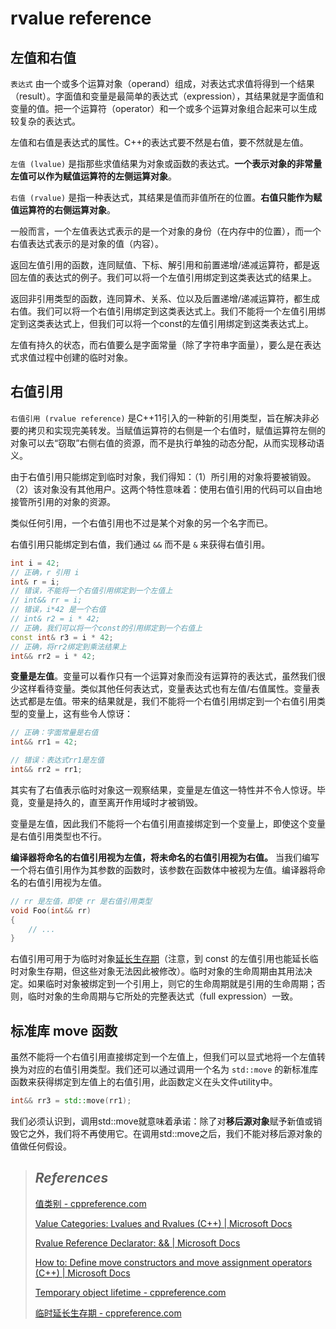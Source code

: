 # rvalue reference

## 左值和右值

`表达式` 由一个或多个运算对象（operand）组成，对表达式求值将得到一个结果（result）。字面值和变量是最简单的表达式（expression），其结果就是字面值和变量的值。把一个运算符（operator）和一个或多个运算对象组合起来可以生成较复杂的表达式。

左值和右值是表达式的属性。C++的表达式要不然是右值，要不然就是左值。

`左值 (lvalue)` 是指那些求值结果为对象或函数的表达式。**一个表示对象的非常量左值可以作为赋值运算符的左侧运算对象**。

`右值 (rvalue)` 是指一种表达式，其结果是值而非值所在的位置。**右值只能作为赋值运算符的右侧运算对象**。

一般而言，一个左值表达式表示的是一个对象的身份（在内存中的位置），而一个右值表达式表示的是对象的值（内容）。

返回左值引用的函数，连同赋值、下标、解引用和前置递增/递减运算符，都是返回左值的表达式的例子。我们可以将一个左值引用绑定到这类表达式的结果上。 

返回非引用类型的函数，连同算术、关系、位以及后置递增/递减运算符，都生成右值。我们可以将一个右值引用绑定到这类表达式上。我们不能将一个左值引用绑定到这类表达式上，但我们可以将一个const的左值引用绑定到这类表达式上。

左值有持久的状态，而右值要么是字面常量（除了字符串字面量），要么是在表达式求值过程中创建的临时对象。

## 右值引用

`右值引用 (rvalue reference)` 是C++11引入的一种新的引用类型，旨在解决非必要的拷贝和实现完美转发。当赋值运算符的右侧是一个右值时，赋值运算符左侧的对象可以去“窃取”右侧右值的资源，而不是执行单独的动态分配，从而实现移动语义。

由于右值引用只能绑定到临时对象，我们得知：（1）所引用的对象将要被销毁。（2）该对象没有其他用户。这两个特性意味着：使用右值引用的代码可以自由地接管所引用的对象的资源。

类似任何引用，一个右值引用也不过是某个对象的另一个名字而已。

右值引用只能绑定到右值，我们通过 `&&` 而不是 `&` 来获得右值引用。

```cpp
int i = 42;
// 正确，r 引用 i
int& r = i;
// 错误，不能将一个右值引用绑定到一个左值上
// int&& rr = i;
// 错误，i*42 是一个右值
// int& r2 = i * 42;
// 正确，我们可以将一个const的引用绑定到一个右值上
const int& r3 = i * 42;
// 正确，将rr2绑定到乘法结果上
int&& rr2 = i * 42;
```

**变量是左值**。变量可以看作只有一个运算对象而没有运算符的表达式，虽然我们很少这样看待变量。类似其他任何表达式，变量表达式也有左值/右值属性。变量表达式都是左值。带来的结果就是，我们不能将一个右值引用绑定到一个右值引用类型的变量上，这有些令人惊讶：

```cpp
// 正确：字面常量是右值
int&& rr1 = 42;

// 错误：表达式rr1是左值
int&& rr2 = rr1;
```

其实有了右值表示临时对象这一观察结果，变量是左值这一特性并不令人惊讶。毕竟，变量是持久的，直至离开作用域时才被销毁。

变量是左值，因此我们不能将一个右值引用直接绑定到一个变量上，即使这个变量是右值引用类型也不行。

**编译器将命名的右值引用视为左值，将未命名的右值引用视为右值。** 当我们编写一个将右值引用作为其参数的函数时，该参数在函数体中被视为左值。编译器将命名的右值引用视为左值。

```cpp
// rr 是左值，即使 rr 是右值引用类型
void Foo(int&& rr)
{
    // ...
}
```

右值引用可用于为临时对象[延长生存期](https://zh.cppreference.com/w/cpp/language/reference_initialization#.E4.B8.B4.E6.97.B6.E9.87.8F.E7.94.9F.E5.AD.98.E6.9C.9F)（注意，到 const 的左值引用也能延长临时对象生存期，但这些对象无法因此被修改）。临时对象的生命周期由其用法决定。如果临时对象被绑定到一个引用上，则它的生命周期就是引用的生命周期；否则，临时对象的生命周期与它所处的完整表达式（full expression）一致。

## 标准库 move 函数

虽然不能将一个右值引用直接绑定到一个左值上，但我们可以显式地将一个左值转换为对应的右值引用类型。我们还可以通过调用一个名为 `std::move` 的新标准库函数来获得绑定到左值上的右值引用，此函数定义在头文件utility中。

```cpp
int&& rr3 = std::move(rr1);
```

我们必须认识到，调用std::move就意味着承诺：除了对**移后源对象**赋予新值或销毁它之外，我们将不再使用它。在调用std::move之后，我们不能对移后源对象的值做任何假设。



> ## *References*
>
> [值类别 - cppreference.com](https://zh.cppreference.com/w/cpp/language/value_category) 
>
> [Value Categories: Lvalues and Rvalues (C++) | Microsoft Docs](https://docs.microsoft.com/en-us/cpp/cpp/lvalues-and-rvalues-visual-cpp?view=msvc-160)
>
> [Rvalue Reference Declarator: && | Microsoft Docs](https://docs.microsoft.com/en-us/cpp/cpp/rvalue-reference-declarator-amp-amp?view=msvc-160)
>
> [How to: Define move constructors and move assignment operators (C++) | Microsoft Docs](https://docs.microsoft.com/en-us/cpp/cpp/move-constructors-and-move-assignment-operators-cpp?view=msvc-160)
>
> [Temporary object lifetime - cppreference.com](https://en.cppreference.com/w/cpp/language/lifetime#Temporary_object_lifetime)
>
> [临时延长生存期 - cppreference.com](https://zh.cppreference.com/w/cpp/language/reference_initialization#.E4.B8.B4.E6.97.B6.E9.87.8F.E7.94.9F.E5.AD.98.E6.9C.9F)
>
> 

